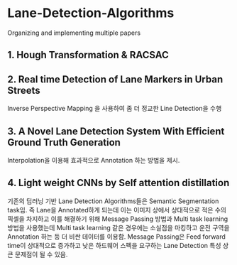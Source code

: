 # Lane-Detection-Algorithms
Organizing and implementing multiple papers

## 1. Hough Transformation & RACSAC

## 2. Real time Detection of Lane Markers in Urban Streets
Inverse Perspective Mapping 을 사용하여 좀 더 정교한 Line Detection을 수행

## 3. A Novel Lane Detection System With Efficient Ground Truth Generation
Interpolation을 이용해 효과적으로 Annotation 하는 방법을 제시.

## 4. Light weight CNNs by Self attention distillation
기존의 딥러닝 기반 Lane Detection Algorithms들은 Semantic Segmentation task임. 즉 Lane을 Annotated하게 되는데 이는 이미지 상에서 상대적으로 적은 수의 픽셀을 차지하고 이를 해결하기 위해 Message Passing 방법과 Multi task learning 방법을 사용했는데
Multi task learning 같은 경우에는 소실점을 마킹하고 운전 구역을 Annotation 하는 등 더 비싼 데이터를 이용함. Message Passing은 Feed forward time이 상대적으로 증가하고 낮은 하드웨어 스펙을 요구하는 Lane Detection 특성 상 큰 문제점이 될 수 있음.

